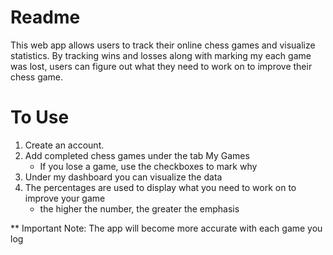 # Readme

This web app allows users to track their online chess games and visualize statistics.
By tracking wins and losses along with marking my each game was lost, users can figure out
what they need to work on to improve their chess game.

# To Use

1. Create an account.
2. Add completed chess games under the tab My Games
    - If you lose a game, use the checkboxes to mark why
4. Under my dashboard you can visualize the data
5. The percentages are used to display what you need to work on to improve your game
     - the higher the number, the greater the emphasis

** Important Note: The app will become more accurate with each game you log
